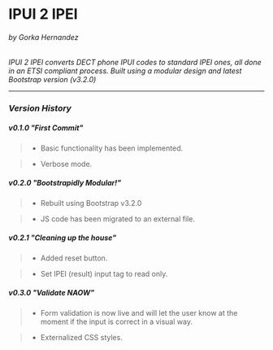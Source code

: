 IPUI 2 IPEI
===========
###### by Gorka Hernandez

*IPUI 2 IPEI converts DECT phone IPUI codes to standard IPEI ones, all done in an ETSI compliant process.*
*Built using a modular design and latest Bootstrap version (v3.2.0)*

---

### *Version History*

##### v0.1.0 "First Commit"
  > * Basic functionality has been implemented.

  > * Verbose mode.

##### v0.2.0 "Bootstrapidly Modular!"
  > * Rebuilt using Bootstrap v3.2.0

  > * JS code has been migrated to an external file.

##### v0.2.1 "Cleaning up the house"
  > * Added reset button.

  > * Set IPEI (result) input tag to read only.

##### v0.3.0 "Validate NAOW"
  > * Form validation is now live and will let the user know at the moment if the input is correct in a visual way.
  
  > * Externalized CSS styles.